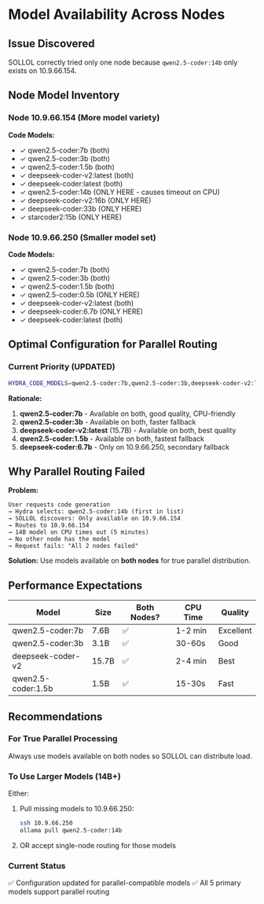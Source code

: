 # Model Availability Across Nodes

## Issue Discovered
SOLLOL correctly tried only one node because `qwen2.5-coder:14b` only exists on 10.9.66.154.

## Node Model Inventory

### Node 10.9.66.154 (More model variety)
**Code Models:**
- ✓ qwen2.5-coder:7b (both)
- ✓ qwen2.5-coder:3b (both)  
- ✓ qwen2.5-coder:1.5b (both)
- ✓ deepseek-coder-v2:latest (both)
- ✓ deepseek-coder:latest (both)
- ✓ qwen2.5-coder:14b (ONLY HERE - causes timeout on CPU)
- ✓ deepseek-coder-v2:16b (ONLY HERE)
- ✓ deepseek-coder:33b (ONLY HERE)
- ✓ starcoder2:15b (ONLY HERE)

### Node 10.9.66.250 (Smaller model set)
**Code Models:**
- ✓ qwen2.5-coder:7b (both)
- ✓ qwen2.5-coder:3b (both)
- ✓ qwen2.5-coder:1.5b (both)
- ✓ qwen2.5-coder:0.5b (ONLY HERE)
- ✓ deepseek-coder-v2:latest (both)
- ✓ deepseek-coder:6.7b (ONLY HERE)
- ✓ deepseek-coder:latest (both)

## Optimal Configuration for Parallel Routing

### Current Priority (UPDATED)
```bash
HYDRA_CODE_MODELS=qwen2.5-coder:7b,qwen2.5-coder:3b,deepseek-coder-v2:latest,qwen2.5-coder:1.5b,deepseek-coder:6.7b
```

**Rationale:**
1. **qwen2.5-coder:7b** - Available on both, good quality, CPU-friendly
2. **qwen2.5-coder:3b** - Available on both, faster fallback
3. **deepseek-coder-v2:latest** (15.7B) - Available on both, best quality
4. **qwen2.5-coder:1.5b** - Available on both, fastest fallback
5. **deepseek-coder:6.7b** - Only on 10.9.66.250, secondary fallback

## Why Parallel Routing Failed

**Problem:**
```
User requests code generation
→ Hydra selects: qwen2.5-coder:14b (first in list)
→ SOLLOL discovers: Only available on 10.9.66.154
→ Routes to 10.9.66.154
→ 14B model on CPU times out (5 minutes)
→ No other node has the model
→ Request fails: "All 2 nodes failed"
```

**Solution:**
Use models available on **both nodes** for true parallel distribution.

## Performance Expectations

| Model | Size | Both Nodes? | CPU Time | Quality |
|-------|------|-------------|----------|---------|
| qwen2.5-coder:7b | 7.6B | ✅ | 1-2 min | Excellent |
| qwen2.5-coder:3b | 3.1B | ✅ | 30-60s | Good |
| deepseek-coder-v2 | 15.7B | ✅ | 2-4 min | Best |
| qwen2.5-coder:1.5b | 1.5B | ✅ | 15-30s | Fast |

## Recommendations

### For True Parallel Processing
Always use models available on both nodes so SOLLOL can distribute load.

### To Use Larger Models (14B+)
Either:
1. Pull missing models to 10.9.66.250:
   ```bash
   ssh 10.9.66.250
   ollama pull qwen2.5-coder:14b
   ```

2. OR accept single-node routing for those models

### Current Status
✅ Configuration updated for parallel-compatible models
✅ All 5 primary models support parallel routing
